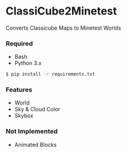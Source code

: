 # ClassiCube2Minetest

Converts Classicube Maps to Minetest Worlds

### Required 

* Bash
* Python 3.x

```bash
$ pip install -r requirements.txt
```

### Features

* World
* Sky & Cloud Color
* Skybox

### Not Implemented 

* Animated Blocks
